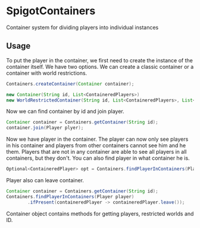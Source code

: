 # SpigotContainers
Container system for dividing players into individual instances

## Usage
To put the player in the container, we first need to create the instance of the container itself.
We have two options. We can create a classic container or a container with world restrictions.
```java
Containers.createContainer(Container container);

new Container(String id, List<ContaineredPlayers>)
new WorldRestrictedContainer(String id, List<ContaineredPlayers>, List<World> worlds)
```
Now we can find container by id and join player.
```java
Container container = Containers.getContainer(String id);
container.join(Player plyer);
```
Now we have player in the container. The player can now only see players in his container and players from other containers cannot see him and he them. Players that are not in any container are able to see all players in all containers, but they don't.
You can also find player in what container he is.
```java
Optional<ContaineredPlayer> opt = Containers.findPlayerInContainers(Player player);
```
Player also can leave container.
```java
Container container = Containers.getContainer(String id);
Containers.findPlayerInContainers(Player player)
        .ifPresent(containeredPlayer -> containeredPlayer.leave());
```
Container object contains methods for getting players, restricted worlds and ID.
